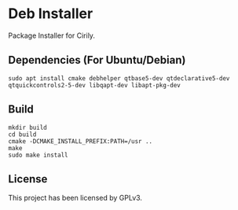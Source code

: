 # Deb Installer

Package Installer for Cirily.

## Dependencies (For Ubuntu/Debian)

```shell
sudo apt install cmake debhelper qtbase5-dev qtdeclarative5-dev qtquickcontrols2-5-dev libqapt-dev libapt-pkg-dev
```

## Build

```shell
mkdir build
cd build
cmake -DCMAKE_INSTALL_PREFIX:PATH=/usr ..
make
sudo make install
```

## License

This project has been licensed by GPLv3.
